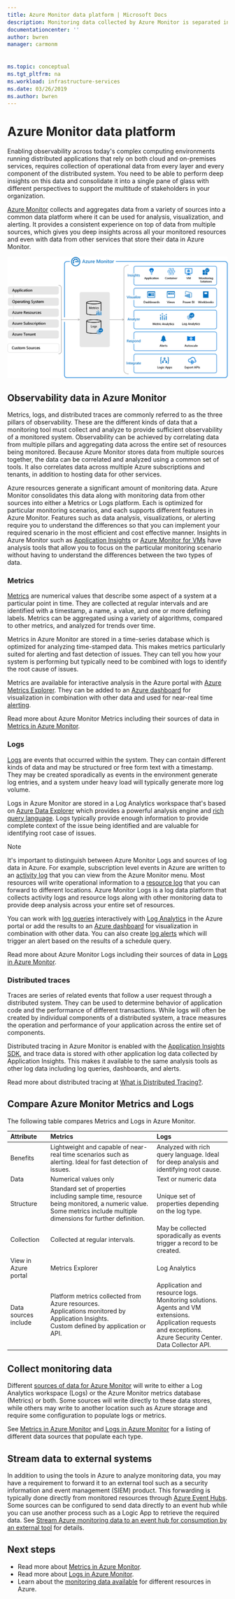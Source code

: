 ```yaml
---
title: Azure Monitor data platform | Microsoft Docs
description: Monitoring data collected by Azure Monitor is separated into metrics that are lightweight and capable of supporting near real-time scenarios and logs that are used for advanced analysis.
documentationcenter: ''
author: bwren
manager: carmonm


ms.topic: conceptual
ms.tgt_pltfrm: na
ms.workload: infrastructure-services
ms.date: 03/26/2019
ms.author: bwren
---
```


# Azure Monitor data platform

Enabling observability across today's complex computing environments running distributed applications that rely on both cloud and on-premises services, requires collection of operational data from every layer and every component of the distributed system. You need to be able to perform deep insights on this data and consolidate it into a single pane of glass with different perspectives to support the multitude of stakeholders in your organization.

[Azure Monitor](../overview.md) collects and aggregates data from a variety of sources into a common data platform where it can be used for analysis, visualization, and alerting. It provides a consistent experience on top of data from multiple sources, which gives you deep insights across all your monitored resources and even with data from other services that store their data in Azure Monitor.


![Azure Monitor overview](media/data-platform/overview.png)

## Observability data in Azure Monitor
Metrics, logs, and distributed traces are commonly referred to as the three pillars of observability. These are the different kinds of data that a monitoring tool must collect and analyze to provide sufficient observability of a monitored system. Observability can be achieved by correlating data from multiple pillars and aggregating data across the entire set of resources being monitored. Because Azure Monitor stores data from multiple sources together, the data can be correlated and analyzed using a common set of tools. It also correlates data across multiple Azure subscriptions and tenants, in addition to hosting data for other services.

Azure resources generate a significant amount of monitoring data. Azure Monitor consolidates this data along with monitoring data from other sources into either a Metrics or Logs platform. Each is optimized for particular monitoring scenarios, and each supports different features in Azure Monitor. Features such as data analysis, visualizations, or alerting require you to understand the differences so that you can implement your required scenario in the most efficient and cost effective manner. Insights in Azure Monitor such as [Application Insights](../app/app-insights-overview.md) or [Azure Monitor for VMs](../vm/vminsights-overview.md) have analysis tools that allow you to focus on the particular monitoring scenario without having to understand the differences between the two types of data. 


### Metrics
[Metrics](../essentials/data-platform-metrics.md) are numerical values that describe some aspect of a system at a particular point in time. They are collected at regular intervals and are identified with a timestamp, a name, a value, and one or more defining labels. Metrics can be aggregated using a variety of algorithms, compared to other metrics, and analyzed for trends over time. 

Metrics in Azure Monitor are stored in a time-series database which is optimized for analyzing time-stamped data. This makes metrics particularly suited for alerting and fast detection of issues. They can tell you how your system is performing but typically need to be combined with logs to identify the root cause of issues.

Metrics are available for interactive analysis in the Azure portal with [Azure Metrics Explorer](../essentials/metrics-getting-started.md). They can be added to an [Azure dashboard](../learn/tutorial-app-dashboards.md) for visualization in combination with other data and used for near-real time [alerting](../alerts/alerts-metric.md).

Read more about Azure Monitor Metrics including their sources of data in [Metrics in Azure Monitor](../essentials/data-platform-metrics.md).

### Logs
[Logs](../logs/data-platform-logs.md) are events that occurred within the system. They can contain different kinds of data and may be structured or free form text with a timestamp. They may be created sporadically as events in the environment generate log entries, and a system under heavy load will typically generate more log volume.

Logs in Azure Monitor are stored in a Log Analytics workspace that's based on [Azure Data Explorer](/azure/data-explorer/) which provides a powerful analysis engine and [rich query language](/azure/kusto/query/). Logs typically provide enough information to provide complete context of the issue being identified and are valuable for identifying root case of issues.

> [!NOTE]
> It's important to distinguish between Azure Monitor Logs and sources of log data in Azure. For example, subscription level events in Azure are written to an [activity log](../essentials/platform-logs-overview.md) that you can view from the Azure Monitor menu. Most resources will write operational information to a [resource log](../essentials/platform-logs-overview.md) that you can forward to different locations. Azure Monitor Logs is a log data platform that collects activity logs and resource logs along with other monitoring data to provide deep analysis across your entire set of resources.


 You can work with [log queries](../logs/log-query-overview.md) interactively with [Log Analytics](../logs/log-query-overview.md) in the Azure portal or add the results to an [Azure dashboard](../learn/tutorial-app-dashboards.md) for visualization in combination with other data. You can also create [log alerts](../alerts/alerts-log.md) which will trigger an alert based on the results of a schedule query.

Read more about Azure Monitor Logs including their sources of data in [Logs in Azure Monitor](../logs/data-platform-logs.md).

### Distributed traces
Traces are series of related events that follow a user request through a distributed system. They can be used to determine behavior of application code and the performance of different transactions. While logs will often be created by individual components of a distributed system, a trace measures the operation and performance of your application across the entire set of components.

Distributed tracing in Azure Monitor is enabled with the [Application Insights SDK](../app/distributed-tracing.md), and trace data is stored with other application log data collected by Application Insights. This makes it available to the same analysis tools as other log data including log queries, dashboards, and alerts.

Read more about distributed tracing at [What is Distributed Tracing?](../app/distributed-tracing.md).


## Compare Azure Monitor Metrics and Logs

The following table compares Metrics and Logs in Azure Monitor.

| Attribute  | Metrics | Logs |
|:---|:---|:---|
| Benefits | Lightweight and capable of near-real time scenarios such as alerting. Ideal for fast detection of issues. | Analyzed with rich query language. Ideal for deep analysis and identifying root cause. |
| Data | Numerical values only | Text or numeric data |
| Structure | Standard set of properties including sample time, resource being monitored, a numeric value. Some metrics include multiple dimensions for further definition. | Unique set of properties depending on the log type. |
| Collection | Collected at regular intervals. | May be collected sporadically as events trigger a record to be created. |
| View in Azure portal | Metrics Explorer | Log Analytics |
| Data sources include | Platform metrics collected from Azure resources.<br>Applications monitored by Application Insights.<br>Custom defined by application or API. | Application and resource  logs.<br>Monitoring solutions.<br>Agents and VM extensions.<br>Application requests and exceptions.<br>Azure Security Center.<br>Data Collector API. |

## Collect monitoring data
Different [sources of data for Azure Monitor](../agents/data-sources.md) will write to either a Log Analytics workspace (Logs) or the Azure Monitor metrics database (Metrics) or both. Some sources will write directly to these data stores, while others may write to another location such as Azure storage and require some configuration to populate logs or metrics. 

See [Metrics in Azure Monitor](../essentials/data-platform-metrics.md) and [Logs in Azure Monitor](../logs/data-platform-logs.md) for a listing of different data sources that populate each type.


## Stream data to external systems
In addition to using the tools in Azure to analyze monitoring data, you may have a requirement to forward it to an external tool such as a security information and event management (SIEM) product. This forwarding is typically done directly from monitored resources through [Azure Event Hubs](../../event-hubs/index.yml). Some sources can be configured to send data directly to an event hub while you can use another process such as a Logic App to retrieve the required data. See [Stream Azure monitoring data to an event hub for consumption by an external tool](../essentials/stream-monitoring-data-event-hubs.md) for details.



## Next steps

- Read more about [Metrics in Azure Monitor](../essentials/data-platform-metrics.md).
- Read more about [Logs in Azure Monitor](../logs/data-platform-logs.md).
- Learn about the [monitoring data available](../agents/data-sources.md) for different resources in Azure.

